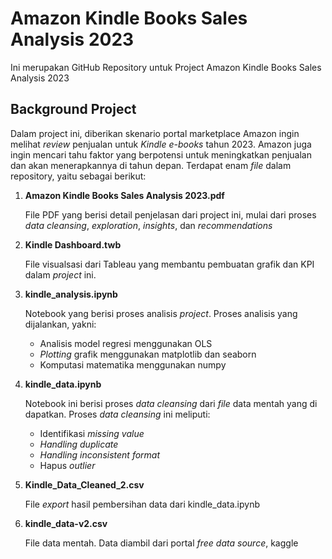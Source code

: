 # Amazon Kindle Books Sales Analysis 2023

Ini merupakan GitHub Repository untuk Project Amazon Kindle Books Sales Analysis 2023

## Background Project

Dalam project ini, diberikan skenario portal marketplace Amazon ingin melihat *review* penjualan untuk *Kindle e-books* tahun 2023. Amazon juga ingin mencari tahu faktor yang berpotensi untuk meningkatkan penjualan dan akan menerapkannya di tahun depan. Terdapat enam *file* dalam repository, yaitu sebagai berikut:

1. **Amazon Kindle Books Sales Analysis 2023.pdf**
   
   File PDF yang berisi detail penjelasan dari project ini, mulai dari proses *data cleansing*, *exploration*, *insights*, dan *recommendations*
   
2. **Kindle Dashboard.twb**
   
   File visualsasi dari Tableau yang membantu pembuatan grafik dan KPI dalam *project* ini.
   
3. **kindle_analysis.ipynb**
   
   Notebook yang berisi proses analisis *project*. Proses analisis yang dijalankan, yakni:
   - Analisis model regresi menggunakan OLS
   - *Plotting* grafik menggunakan matplotlib dan seaborn
   - Komputasi matematika menggunakan numpy
     
4. **kindle_data.ipynb**
   
   Notebook ini berisi proses *data cleansing* dari *file* data mentah yang di dapatkan. Proses *data cleansing* ini meliputi:
   - Identifikasi *missing value*
   - *Handling duplicate*
   - *Handling inconsistent format*
   - Hapus *outlier*
     
5. **Kindle_Data_Cleaned_2.csv**
   
   File *export* hasil pembersihan data dari  kindle_data.ipynb
   
6. **kindle_data-v2.csv**
   
   File data mentah. Data diambil dari portal *free data source*, kaggle
